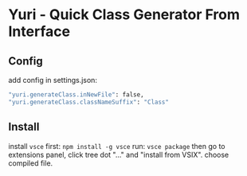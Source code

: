 # Yuri - Quick Class Generator From Interface

## Config

add config in settings.json:

```bash
"yuri.generateClass.inNewFile": false,
"yuri.generateClass.classNameSuffix": "Class"
```

## Install

install `vsce` first: `npm install -g vsce`
run: `vsce package` then go to extensions panel, click tree dot "..." and "install from VSIX". choose compiled file.
